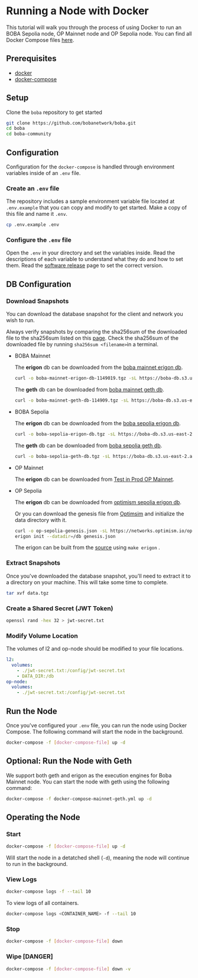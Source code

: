 # Running a Node with Docker

This tutorial will walk you through the process of using Docker to run an BOBA Sepolia node, OP Mainnet node and OP Sepolia node. You can find all Docker Compose files [here](https://github.com/bobanetwork/boba/tree/develop/boba-community).

## Prerequisites

* [docker](https://docs.docker.com/engine/install/)
* [docker-compose](https://docs.docker.com/compose/install/)

## Setup

Clone the `boba` repository to get started

```bash
git clone https://github.com/bobanetwork/boba.git
cd boba
cd boba-community
```

## Configuration

Configuration for the `docker-compose` is handled through environment variables inside of an `.env` file.

### Create an `.env` file

The repository includes a sample environment variable file located at `.env.example` that you can copy and modify to get started. Make a copy of this file and name it `.env`.

```bash
cp .env.example .env
```

### Configure the `.env` file

Open the `.env` in your directory and set the variables inside. Read the descriptions of each variable to understand what they do and how to set them. Read the [software release](./software-release.md) page to set the correct version.

## DB Configuration

### Download Snapshots

You can download the database snapshot for the client and network you wish to run.

Always verify snapshots by comparing the sha256sum of the downloaded file to the sha256sum listed on this [page](./snapshot-downloads.md). Check the sha256sum of the downloaded file by running `sha256sum <filename>`in a terminal.

* BOBA Mainnet

  The **erigon** db can be downloaded from the [boba mainnet erigon db](https://boba-db.s3.us-east-2.amazonaws.com/mainnet/boba-mainnet-erigon-db-1149019.tgz).

  ```bash
  curl -o boba-mainnet-erigon-db-1149019.tgz -sL https://boba-db.s3.us-east-2.amazonaws.com/mainnet/boba-mainnet-erigon-db-1149019.tgz
  ```

  The **geth** db can be downloaded from [boba mainnet geth db](https://boba-db.s3.us-east-2.amazonaws.com/mainnet/boba-mainnet-geth-db-114909.tgz).

  ```bash
  curl -o boba-mainnet-geth-db-114909.tgz -sL https://boba-db.s3.us-east-2.amazonaws.com/mainnet/boba-mainnet-geth-db-114909.tgz
  ```

- BOBA Sepolia

  The **erigon** db can be downloaded from the [boba sepolia erigon db](https://boba-db.s3.us-east-2.amazonaws.com/sepolia/boba-sepolia-erigon-db.tgz).

  ```bash
  curl -o boba-sepolia-erigon-db.tgz -sL https://boba-db.s3.us-east-2.amazonaws.com/sepolia/boba-sepolia-erigon-db.tgz
  ```

  The **geth** db can be downloaded from [boba sepolia geth db](https://boba-db.s3.us-east-2.amazonaws.com/sepolia/boba-sepolia-geth-db.tgz).

  ```bash
  curl -o boba-sepolia-geth-db.tgz -sL https://boba-db.s3.us-east-2.amazonaws.com/sepolia/boba-sepolia-geth-db.tgz
  ```

- OP Mainnet

  The **erigon** db can be downloaded from [Test in Prod OP Mainnet](https://op-erigon-backup.mainnet.testinprod.io).

- OP Sepolia

  The **erigon** db can be downloaded from [optimism sepolia erigon db](https://boba-db.s3.us-east-2.amazonaws.com/sepolia/optimism-sepolia-erigon-db.tgz).

  Or you can download the genesis file from [Optimsim](https://networks.optimism.io/op-sepolia/genesis.json) and initialize the data directory with it.

  ```bash
  curl -o op-sepolia-genesis.json -sL https://networks.optimism.io/op-sepolia/genesis.json
  erigon init --datadir=/db genesis.json
  ```

  The erigon can be built from the [source](https://github.com/bobanetwork/v3-erigon) using `make erigon` .


### Extract Snapshots

Once you've downloaded the database snapshot, you'll need to extract it to a directory on your machine. This will take some time to complete.

```bash
tar xvf data.tgz
```

### Create a Shared Secret (JWT Token)

```bash
openssl rand -hex 32 > jwt-secret.txt
```

### Modify Volume Location

The volumes of l2 and op-node should be modified to your file locations.

```yaml
l2:
  volumes:
    - ./jwt-secret.txt:/config/jwt-secret.txt
    - DATA_DIR:/db
op-node:
  volumes:
  	- ./jwt-secret.txt:/config/jwt-secret.txt
```

## Run the Node

Once you've configured your `.env` file, you can run the node using Docker Compose. The following command will start the node in the background.

```bash
docker-compose -f [docker-compose-file] up -d
```

## Optional: Run the Node with Geth

We support both geth and erigon as the execution engines for Boba Mainnet node. You can start the node with geth using the following command:

```bash
docker-compose -f docker-compose-mainnet-geth.yml up -d
```

## Operating the Node

### Start

```bash
docker-compose -f [docker-compose-file] up -d
```

Will start the node in a detatched shell (`-d`), meaning the node will continue to run in the background.

### View Logs

```bash
docker-compose logs -f --tail 10
```

To view logs of all containers.

```bash
docker-compose logs <CONTAINER_NAME> -f --tail 10
```

### Stop

```bash
docker-compose -f [docker-compose-file] down
```

### Wipe [DANGER]

```bash
docker-compose -f [docker-compose-file] down -v
```

